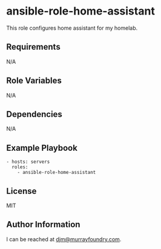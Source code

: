 ansible-role-home-assistant
======================

This role configures home assistant for my homelab.

Requirements
------------

N/A

Role Variables
--------------

N/A

Dependencies
------------

N/A

Example Playbook
----------------

```
- hosts: servers
  roles:
    - ansible-role-home-assistant
```

License
-------

MIT

Author Information
------------------

I can be reached at [djm@murrayfoundry.com](mailto:djm@murrayfoundry.com).
